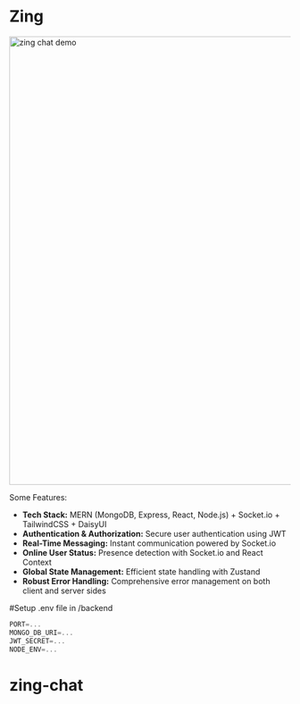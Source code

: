 # Zing
<img width="803" alt="zing chat demo" src="https://github.com/user-attachments/assets/8c5dae1a-64bc-4e8b-8d20-696a43cc55b8" />


Some Features:

- **Tech Stack:** MERN (MongoDB, Express, React, Node.js) + Socket.io + TailwindCSS + DaisyUI  
- **Authentication & Authorization:** Secure user authentication using JWT  
- **Real-Time Messaging:** Instant communication powered by Socket.io  
- **Online User Status:** Presence detection with Socket.io and React Context  
- **Global State Management:** Efficient state handling with Zustand  
- **Robust Error Handling:** Comprehensive error management on both client and server sides  

#Setup .env file in /backend

```js
PORT=...
MONGO_DB_URI=...
JWT_SECRET=...
NODE_ENV=...
```
# zing-chat
